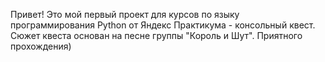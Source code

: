 Привет! Это мой первый проект для курсов по языку программирования Python от Яндекс Практикума - консольный квест. Сюжет квеста основан на песне группы "Король и Шут". Приятного прохождения)
